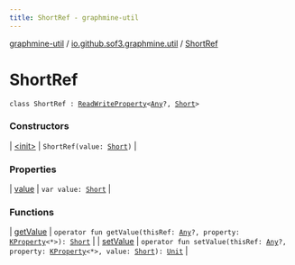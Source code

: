 ```yaml
---
title: ShortRef - graphmine-util
---
```


[graphmine-util](../../index.html) / [io.github.sof3.graphmine.util](../index.html) / [ShortRef](./index.html)

# ShortRef

`class ShortRef : `[`ReadWriteProperty`](https://kotlinlang.org/api/latest/jvm/stdlib/kotlin.properties/-read-write-property/index.html)`<`[`Any`](https://kotlinlang.org/api/latest/jvm/stdlib/kotlin/-any/index.html)`?, `[`Short`](https://kotlinlang.org/api/latest/jvm/stdlib/kotlin/-short/index.html)`>`

### Constructors

| [&lt;init&gt;](-init-.html) | `ShortRef(value: `[`Short`](https://kotlinlang.org/api/latest/jvm/stdlib/kotlin/-short/index.html)`)` |

### Properties

| [value](value.html) | `var value: `[`Short`](https://kotlinlang.org/api/latest/jvm/stdlib/kotlin/-short/index.html) |

### Functions

| [getValue](get-value.html) | `operator fun getValue(thisRef: `[`Any`](https://kotlinlang.org/api/latest/jvm/stdlib/kotlin/-any/index.html)`?, property: `[`KProperty`](https://kotlinlang.org/api/latest/jvm/stdlib/kotlin.reflect/-k-property/index.html)`<*>): `[`Short`](https://kotlinlang.org/api/latest/jvm/stdlib/kotlin/-short/index.html) |
| [setValue](set-value.html) | `operator fun setValue(thisRef: `[`Any`](https://kotlinlang.org/api/latest/jvm/stdlib/kotlin/-any/index.html)`?, property: `[`KProperty`](https://kotlinlang.org/api/latest/jvm/stdlib/kotlin.reflect/-k-property/index.html)`<*>, value: `[`Short`](https://kotlinlang.org/api/latest/jvm/stdlib/kotlin/-short/index.html)`): `[`Unit`](https://kotlinlang.org/api/latest/jvm/stdlib/kotlin/-unit/index.html) |

